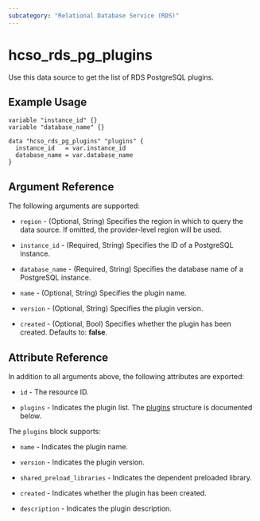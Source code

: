```yaml
---
subcategory: "Relational Database Service (RDS)"
---
```


# hcso_rds_pg_plugins

Use this data source to get the list of RDS PostgreSQL plugins.

## Example Usage

```hcl
variable "instance_id" {}
variable "database_name" {}

data "hcso_rds_pg_plugins" "plugins" {
  instance_id   = var.instance_id
  database_name = var.database_name
}
```

## Argument Reference

The following arguments are supported:

* `region` - (Optional, String) Specifies the region in which to query the data source.
  If omitted, the provider-level region will be used.

* `instance_id` - (Required, String) Specifies the ID of a PostgreSQL instance.

* `database_name` - (Required, String) Specifies the database name of a PostgreSQL instance.

* `name` - (Optional, String) Specifies the plugin name.

* `version` - (Optional, String) Specifies the plugin version.

* `created` - (Optional, Bool) Specifies whether the plugin has been created. Defaults to: **false**.

## Attribute Reference

In addition to all arguments above, the following attributes are exported:

* `id` - The resource ID.

* `plugins` - Indicates the plugin list.
  The [plugins](#PgPlugins_Plugin) structure is documented below.

<a name="PgPlugins_Plugin"></a>
The `plugins` block supports:

* `name` - Indicates the plugin name.

* `version` - Indicates the plugin version.

* `shared_preload_libraries` - Indicates the dependent preloaded library.

* `created` - Indicates whether the plugin has been created.

* `description` - Indicates the plugin description.
